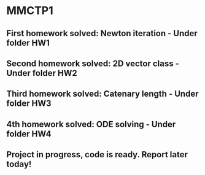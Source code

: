 # MMCTP1

## First homework solved: Newton iteration - Under folder HW1

## Second homework solved: 2D vector class - Under folder HW2

## Third homework solved: Catenary length - Under folder HW3

## 4th homework solved: ODE solving - Under folder HW4

## Project in progress, code is ready. Report later today!
